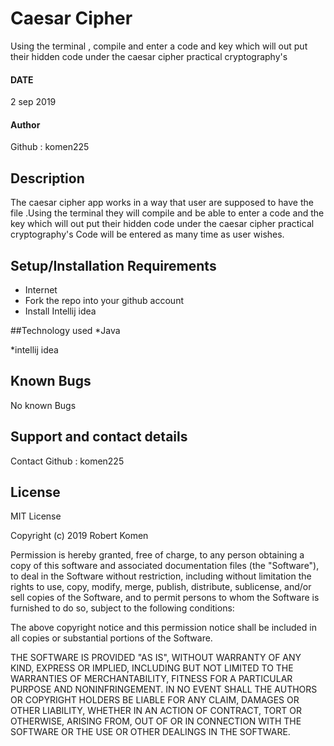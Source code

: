 # Caesar Cipher

Using the terminal , compile and enter a code and key which will out put their hidden code under the caesar cipher practical cryptography's

#### DATE
2 sep 2019

#### Author
Github : komen225

## Description
The caesar cipher app works in a way that user are supposed to have the file .Using the terminal they will compile and  be able to enter a code and the  key which will out put their hidden code under the caesar cipher practical cryptography's
Code will be entered as many time as user wishes.


## Setup/Installation Requirements


* Internet
* Fork the repo into your github account
* Install Intellij idea

##Technology used
 *Java
    
 *intellij idea
    
   

## Known Bugs

No known Bugs

## Support and contact details

Contact Github :  komen225

## License

MIT License

Copyright (c) 2019 Robert Komen

Permission is hereby granted, free of charge, to any person obtaining a copy
of this software and associated documentation files (the "Software"), to deal
in the Software without restriction, including without limitation the rights
to use, copy, modify, merge, publish, distribute, sublicense, and/or sell
copies of the Software, and to permit persons to whom the Software is
furnished to do so, subject to the following conditions:

The above copyright notice and this permission notice shall be included in all
copies or substantial portions of the Software.

THE SOFTWARE IS PROVIDED "AS IS", WITHOUT WARRANTY OF ANY KIND, EXPRESS OR
IMPLIED, INCLUDING BUT NOT LIMITED TO THE WARRANTIES OF MERCHANTABILITY,
FITNESS FOR A PARTICULAR PURPOSE AND NONINFRINGEMENT. IN NO EVENT SHALL THE
AUTHORS OR COPYRIGHT HOLDERS BE LIABLE FOR ANY CLAIM, DAMAGES OR OTHER
LIABILITY, WHETHER IN AN ACTION OF CONTRACT, TORT OR OTHERWISE, ARISING FROM,
OUT OF OR IN CONNECTION WITH THE SOFTWARE OR THE USE OR OTHER DEALINGS IN THE
SOFTWARE.
